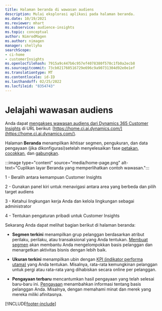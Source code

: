 ```yaml
---
title: Halaman beranda di wawasan audiens
description: Mulai eksplorasi aplikasi pada halaman beranda.
ms.date: 10/19/2021
ms.reviewer: mhart
ms.subservice: audience-insights
ms.topic: conceptual
author: NimrodMagen
ms.author: nimagen
manager: shellyha
searchScope:
- ci-home
- customerInsights
ms.openlocfilehash: 7915a9c447b6c957ef4078380f578c1fb0a2ecb8
ms.sourcegitcommit: 73cb021760516729e696c9a90731304d92e0e1ef
ms.translationtype: MT
ms.contentlocale: id-ID
ms.lasthandoff: 02/25/2022
ms.locfileid: "8354743"
---
```

# <a name="explore-audience-insights"></a>Jelajahi wawasan audiens

Anda dapat [mengakses wawasan audiens dari Dynamics 365 Customer Insights](https://home.ci.ai.dynamics.com/) di URL berikut: [https://home.ci.ai.dynamics.com/](https://home.ci.ai.dynamics.com/).

Halaman **Beranda** menampilkan ikhtisar segmen, pengukuran, dan data pengayaan (jika dikonfigurasi)setelah menyelesaikan fase [petakan](map-entities.md), [cocokkan](match-entities.md), dan [gabungkan](merge-entities.md).

:::image type="content" source="media/home-page.png" alt-text="Cuplikan layar Beranda yang memperlihatkan contoh wawasan.":::

1 - Beralih antara kemampuan Customer Insights 

2 - Gunakan panel kiri untuk menavigasi antara area yang berbeda dan pilih target audiens

3 - Ketahui lingkungan kerja Anda dan kelola lingkungan sebagai administrator

4 - Tentukan pengaturan pribadi untuk Customer Insights

Sekarang Anda dapat melihat bagian berikut di halaman beranda:

- **Segmen terkini** menampilkan grup pelanggan berdasarkan atribut perilaku, perilaku, atau transaksional yang Anda tentukan. [Membuat segmen](segments.md) akan membantu Anda mengelompokkan basis pelanggan dan menargetkan aktivitas bisnis dengan lebih baik.

- **Ukuran terkini** menampilkan ubin dengan [KPI (indikator performa utama)](measures.md) yang Anda tentukan. Misalnya, rata-rata kemungkinan pelanggan untuk pergi atau rata-rata yang dihabiskan secara online per pelanggan.

- **Pengayaan terbaru** mencantumkan hasil pengayaan yang telah selesai baru-baru ini. [Pengayaan](enrichment-hub.md) menambahkan informasi tentang basis pelanggan Anda. Misalnya, dengan memahami minat dan merek yang mereka miliki afinitasnya.


[!INCLUDE[footer-include](../includes/footer-banner.md)]
